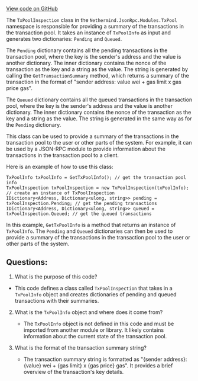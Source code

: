 [View code on GitHub](https://github.com/nethermindeth/nethermind/Nethermind.JsonRpc/Modules/TxPool/TransactionPoolInspection.cs)

The `TxPoolInspection` class in the `Nethermind.JsonRpc.Modules.TxPool` namespace is responsible for providing a summary of the transactions in the transaction pool. It takes an instance of `TxPoolInfo` as input and generates two dictionaries: `Pending` and `Queued`. 

The `Pending` dictionary contains all the pending transactions in the transaction pool, where the key is the sender's address and the value is another dictionary. The inner dictionary contains the nonce of the transaction as the key and a string as the value. The string is generated by calling the `GetTransactionSummary` method, which returns a summary of the transaction in the format of "sender address: value wei + gas limit x gas price gas". 

The `Queued` dictionary contains all the queued transactions in the transaction pool, where the key is the sender's address and the value is another dictionary. The inner dictionary contains the nonce of the transaction as the key and a string as the value. The string is generated in the same way as for the `Pending` dictionary.

This class can be used to provide a summary of the transactions in the transaction pool to the user or other parts of the system. For example, it can be used by a JSON-RPC module to provide information about the transactions in the transaction pool to a client. 

Here is an example of how to use this class:

```
TxPoolInfo txPoolInfo = GetTxPoolInfo(); // get the transaction pool info
TxPoolInspection txPoolInspection = new TxPoolInspection(txPoolInfo); // create an instance of TxPoolInspection
IDictionary<Address, Dictionary<ulong, string>> pending = txPoolInspection.Pending; // get the pending transactions
IDictionary<Address, Dictionary<ulong, string>> queued = txPoolInspection.Queued; // get the queued transactions
```

In this example, `GetTxPoolInfo` is a method that returns an instance of `TxPoolInfo`. The `Pending` and `Queued` dictionaries can then be used to provide a summary of the transactions in the transaction pool to the user or other parts of the system.
## Questions: 
 1. What is the purpose of this code?
   - This code defines a class called `TxPoolInspection` that takes in a `TxPoolInfo` object and creates dictionaries of pending and queued transactions with their summaries.

2. What is the `TxPoolInfo` object and where does it come from?
   - The `TxPoolInfo` object is not defined in this code and must be imported from another module or library. It likely contains information about the current state of the transaction pool.

3. What is the format of the transaction summary string?
   - The transaction summary string is formatted as "{sender address}: {value} wei + {gas limit} x {gas price} gas". It provides a brief overview of the transaction's key details.